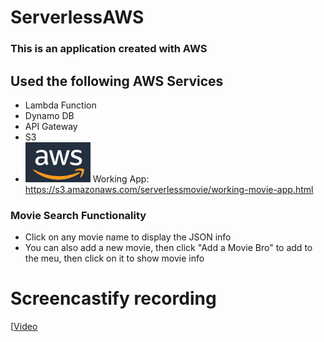 # ServerlessAWS

### This is an application created with AWS

## Used the following AWS Services
* Lambda Function
* Dynamo DB
* API Gateway
* S3
* ![image](aws.png)
Working App: https://s3.amazonaws.com/serverlessmovie/working-movie-app.html

### Movie Search Functionality
* Click on any movie name to display the JSON info
* You can also add a new movie, then click "Add a Movie Bro" to add to the meu, then click on it to show movie info

# Screencastify recording
[[Video](https://drive.google.com/file/d/1xbyT9fRKm0i7ONrSwOs-A7nA3m13qAPo/view)